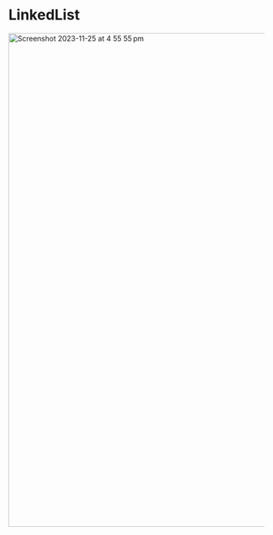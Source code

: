 # LinkedList
<img width="973" alt="Screenshot 2023-11-25 at 4 55 55 pm" src="https://github.com/pixelperfect02/LinkedList/assets/50592586/d683435d-2bc2-46c5-8c69-fe0d40ef74b3">
